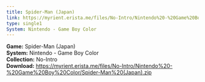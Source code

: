 ```yaml
---
title: Spider-Man (Japan)
link: https://myrient.erista.me/files/No-Intro/Nintendo%20-%20Game%20Boy%20Color/Spider-Man%20(Japan).zip
type: single1
System: Nintendo - Game Boy Color
---
```

<b>Game:</b> Spider-Man (Japan)<br>
<b>System:</b> Nintendo - Game Boy Color<br>
<b>Collection:</b> No-Intro<br>
<b>Download:</b> https://myrient.erista.me/files/No-Intro/Nintendo%20-%20Game%20Boy%20Color/Spider-Man%20(Japan).zip